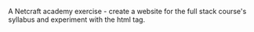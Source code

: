 A Netcraft academy exercise - create a website for the full stack course's syllabus and experiment with the html <table> tag.
